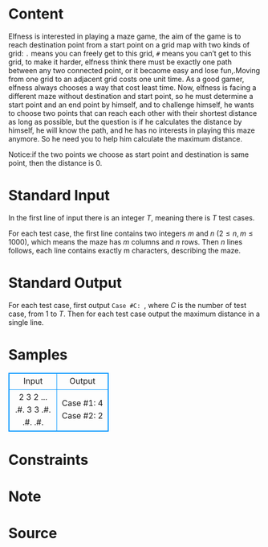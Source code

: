 
# Content

Elfness is interested in playing a maze game, the aim of the game is to reach destination point from a start point on a grid map with two kinds of grid: `.` means you can freely get to this grid, `#` means you can’t get to this grid, to make it harder, elfness think there must be exactly one path between any two connected point, or it becaome easy and lose fun,.Moving from one grid to an adjacent grid costs one unit time. As a good gamer, elfness always chooses a way that cost least time. Now, elfness is facing a different maze without destination and start point, so he must determine a start point and an end point by himself, and to challenge himself, he wants to choose two points that can reach each other with their shortest distance as long as possible, but the question is if he calculates the distance by himself, he will know the path, and he has no interests in playing this maze anymore. So he need you to help him calculate the maximum distance.

Notice:if the two points we choose as start point and destination is same point, then the distance is $0$.

# Standard Input

In the first line of input there is an integer $T$, meaning there is $T$ test cases.

For each test case, the first line contains two integers $m$ and $n$ ($2\leq n,m\leq 1000$), which means the maze has $m$ columns and $n$ rows. Then $n$ lines follows, each line contains exactly m characters, describing the maze.

# Standard Output

For each test case, first output `Case #C: `, where $C$ is the number of test case, from $1$ to $T$. Then for each test case output the maximum distance in a single line.

# Samples

<style>
        table,table tr th, table tr td { border:1px solid #0094ff; }
        table { width: 200px; min-height: 25px; line-height: 25px; text-align: center; border-collapse: collapse;}   
    </style>
<table>
	<tr>
		<td>Input</td>
		<td>Output</td>
	</tr>
<tr><td>2
3 2
...
.#.
3 3
.#.
.#.
.#.</td><td>Case #1:
4
Case #2:
2</td></tr></table>


# Constraints



# Note



# Source


